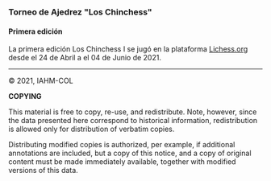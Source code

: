 ### Torneo de Ajedrez "Los Chinchess" 

#### Primera edición

La primera edición Los Chinchess I se jugó en la plataforma [Lichess.org](https://lichess.org/) desde el 24 de Abril a el 04 de Junio de 2021.

***

:copyright: 2021, IAHM-COL

**COPYING**

This material is free to copy, re-use, and redistribute. 
Note, however, since the data presented here correspond to historical 
information, redistribution is allowed only for distribution of verbatim 
copies.

Distributing modified copies is authorized, per example, if additional 
annotations are included, but a copy of this notice, and a copy of 
original content must be made immediately available, together with 
modified versions of this data.
